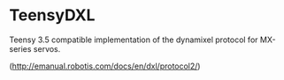 # TeensyDXL
Teensy 3.5 compatible implementation of the dynamixel protocol for MX-series servos. 

(http://emanual.robotis.com/docs/en/dxl/protocol2/)
